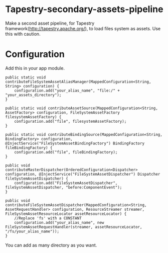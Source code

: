 Tapestry-secondary-assets-pipeline
==================================

Make a second asset pipeline, for Tapestry framework(http://tapestry.apache.org/), to load files system as assets. Use this with caution.

Configuration
==================================
Add this in your app module. 

	public static void contributeFileSystemAssetAliasManager(MappedConfiguration<String, String> configuration) {
		configuration.add("your_alias_name", "file:/" + "your_assets_directory");
	}

	public static void contributeAssetSource(MappedConfiguration<String, AssetFactory> configuration, FileSystemAssetFactory filesystemAssetFactory) {
		configuration.add("file", filesystemAssetFactory);
	}

	public static void contributeBindingSource(MappedConfiguration<String, BindingFactory> configuration, @InjectService("FileSystemAssetBindingFactory") BindingFactory fileBindingFactory) {
		configuration.add("file", fileBindingFactory);
	}

	public void contributeMasterDispatcher(OrderedConfiguration<Dispatcher> configuration, @InjectService("FileSystemAssetDispatcher") Dispatcher fileSystemAssetDispatcher) {
		configuration.add("FileSystemAssetDispatcher", fileSystemAssetDispatcher, "before:ComponentEvent");
	}

	public void contributeFileSystemAssetDispatcher(MappedConfiguration<String, AssetRequestHandler> configuration, ResourceStreamer streamer, FileSystemAssetResourceLocator assetResourceLocator) {
		//Replace 'fs' with a CONSTANT
		configuration.add("your_alias_name", new FileSystemAssetRequestHandler(streamer, assetResourceLocator, "/fs/your_alias_name"));
	}
You can add as many directory as you want.
